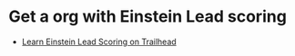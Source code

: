 # Get a org with Einstein Lead scoring

- [Learn Einstein Lead Scoring on Trailhead](https://developer.salesforce.com/promotions/orgs/einsteinleadscoring)